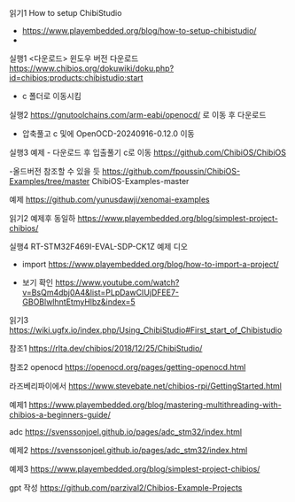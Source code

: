 

읽기1  How to setup ChibiStudio
- https://www.playembedded.org/blog/how-to-setup-chibistudio/
- 


실행1 <다운로드> 윈도우 버전 다운로드
https://www.chibios.org/dokuwiki/doku.php?id=chibios:products:chibistudio:start
- c 폴더로 이동시킴

실행2
https://gnutoolchains.com/arm-eabi/openocd/ 로 이동 후 다운로드
- 압축풀고 c 및에 OpenOCD-20240916-0.12.0 이동

실행3 예제  - 다운로드 후 입출풀기 c로 이동
https://github.com/ChibiOS/ChibiOS



-올드버전 참조할 수 있을 듯
https://github.com/fpoussin/ChibiOS-Examples/tree/master
ChibiOS-Examples-master

예제
https://github.com/yunusdawji/xenomai-examples



읽기2 예제후 동일하
https://www.playembedded.org/blog/simplest-project-chibios/


실행4
RT-STM32F469I-EVAL-SDP-CK1Z 예제 디오
- import https://www.playembedded.org/blog/how-to-import-a-project/

- 
  보기 확인
  https://www.youtube.com/watch?v=BsQm4dbj0A4&list=PLpDawCIUjDFEE7-GBOBlwlhntEtmyHlbz&index=5

  
읽기3
https://wiki.ugfx.io/index.php/Using_ChibiStudio#First_start_of_Chibistudio

참조1
https://rlta.dev/chibios/2018/12/25/ChibiStudio/

참조2 openocd
https://openocd.org/pages/getting-openocd.html





라즈베리파이에서
https://www.stevebate.net/chibios-rpi/GettingStarted.html

예제1
https://www.playembedded.org/blog/mastering-multithreading-with-chibios-a-beginners-guide/

adc
https://svenssonjoel.github.io/pages/adc_stm32/index.html

예제2
https://svenssonjoel.github.io/pages/adc_stm32/index.html

예제3
https://www.playembedded.org/blog/simplest-project-chibios/

gpt 작성
https://github.com/parzival2/Chibios-Example-Projects

